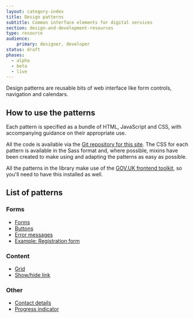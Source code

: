 ```yaml
---
layout: category-index
title: Design patterns
subtitle: Common interface elements for digital services
section: design-and-development-resources
type: resource
audience:
    primary: designer, developer
status: draft
phases:
  - alpha
  - beta
  - live
---
```


Design patterns are reusable bits of web interface like form controls, navigation and calendars.

## How to use the patterns

Each pattern is specified as a bundle of HTML, JavaScript and CSS, with accompanying guidance on
their appropriate use.

All the code is available via the [Git repository for this site](). The CSS for each pattern
is available in the Sass format and, where possible, mixins have been created to make using and
adapting the patterns as easy as possible.

All the patterns in the library make use of the [GOV.UK frontend toolkit](/content-and-design/design-and-development-resources/sass-repositories.html), so you'll need to have this installed as well.

## List of patterns

### Forms

* [Forms](/content-and-design/design-and-development-resources/form-anatomy.html)
* [Buttons](/content-and-design/design-and-development-resources/buttons.html)
* [Error messages](/content-and-design/design-and-development-resources/errormessages.html)
* [Example: Registration form](/content-and-design/design-and-development-resources/registration-form.html)

### Content

* [Grid](/content-and-design/design-and-development-resources/regular-grid.html)
* [Show/hide link](/content-and-design/design-and-development-resources/show-hide.html)

### Other

* [Contact details](/content-and-design/design-and-development-resources/contact-details.html)
* [Progress indicator](/content-and-design/design-and-development-resources/progress-indicator.html)



